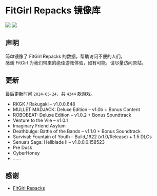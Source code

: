 ﻿# FitGirl Repacks 镜像库
![](https://img.shields.io/badge/ci-passing-brightgreen.svg?logo=github)
![](https://img.shields.io/badge/license-MIT-brightgreen.svg)

## 声明
简单镜像了 FitGirl Repacks 的数据，帮助访问不便的人们。  
感谢 FitGirl 为我们带来的绝佳游戏体验，如有可能，请尽量访问原站。

## 更新
最后更新时间 `2024-05-24`，共 `4344` 款游戏。
- RKGK / Rakugaki – v1.0.0.648
- MULLET MADJACK: Deluxe Edition – v1.0b + Bonus Content
- ROBOBEAT: Deluxe Edition – v1.0.2 + Bonus Soundtrack
- Venture to the Vile – v1.0.1
- Imaginary Friend Asylum
- Deathbulge: Battle of the Bands – v1.1.0 + Bonus Soundtrack
- Survival: Fountain of Youth – Build_1622 (v1.0/Release) + 1.5 DLCs
- Senua’s Saga: Hellblade II – v1.0.0.0.158523
- Pre Dusk
- CyberHoney
- ……

## 感谢
- [FitGirl Repacks](https://fitgirl-repacks.site/)
